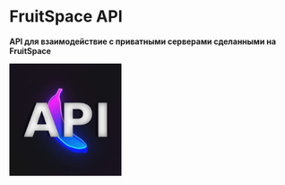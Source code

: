 # FruitSpace API
**API для взаимодействие с приватными серверами сделанными на FruitSpace**

<img src="imgs/fpapi.png" alt="alt text" width="200"/>
